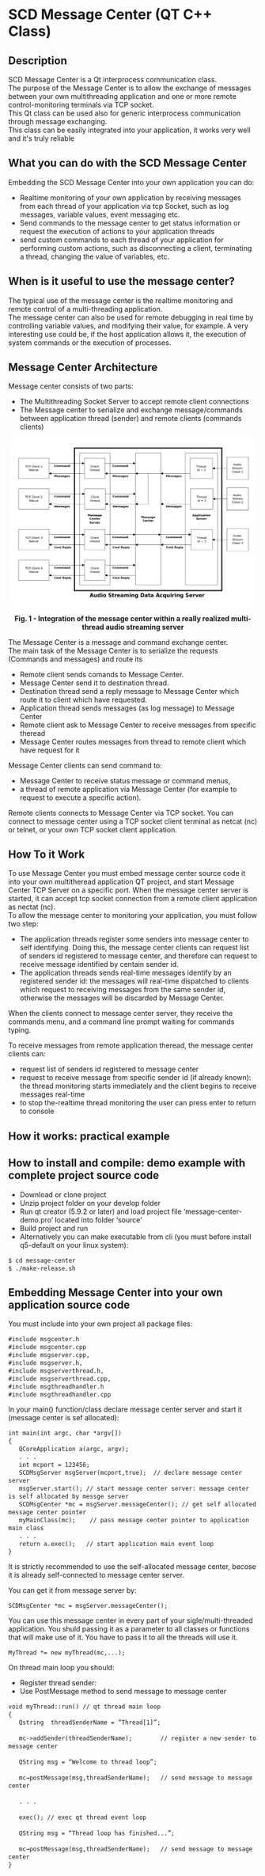 # SCD Message Center (QT C++ Class)

## Description
SCD Message Center is a Qt interprocess communication class.<br>
The purpose of the Message Center is to allow the exchange of messages between your own multithreading application and one or more remote control-monitoring terminals via TCP socket. <br>
This Qt class can be used also for generic interprocess communication through message exchanging.<br>
This class can be easily integrated into your application, it works very well and it's truly reliable
## What you can do with the SCD Message Center
Embedding the SCD Message Center into your own application you can do:

- Realtime monitoring  of your own application by receiving messages from each thread of your application via tcp Socket, such as log messages, variable values, event messaging etc.
- Send commands to the message center to get status information or request the execution of actions to your application threads
- send custom commands to each thread of your application for performing custom actions, such as disconnecting a client, terminating a thread, changing the value of variables, etc.

## When is it useful to use the message center?
The typical use of the message center is the realtime monitoring and remote control of a multi-threading application.<br>The message center can also be used for remote debugging in real time by controlling variable values, and modifying their value, for example. A very interesting use could be, if the host application allows it, the execution of system commands or the execution of processes.
## Message Center Architecture

Message center consists of two parts:

- The Multithreading Socket Server to accept remote client connections
- The Message center to serialize and exchange message/commands between application thread (sender) and remote clients (commands clients)
<img src="MessageCenter.png"/>
<p align="center"><b>Fig. 1 - Integration of the message center within a really realized multi-thread audio streaming server</b></p>
<p>The Message Center is a message and command exchange center.<br>
The main task of the Message Center is to serialize the requests (Commands and messages) and route its</p>

- Remote client sends comands to Message Center. 
- Message Center send it to destination thread. 
- Destination thread send a reply message to Message Center which route it to client which have requested.
- Application thread sends messages (as log message) to Message Center
- Remote client ask to Message Center to receive messages from specific theread
- Message Center routes messages from thread to remote client which have request for it

Message Center clients can send command to:

- Message Center to receive status message or command menus, 
- a thread of remote application via Message Center (for example to request to execute a specific action).

Remote clients connects to Message Center via TCP socket. You can connect to message center using a TCP socket client terminal as netcat (nc) or telnet, or your own TCP socket client application.

## How To it Work

To use Message Center you must embed message center source code it into your own multitheread application QT project, and start Message Center TCP Server on a specific port. When the message center server is started, it can accept tcp socket connection from a remote client application as nectat (nc).<br>
To allow the message center to monitoring your application, you must follow two step:
 
- The application threads register some senders into message center to self identifying. Doing this, the message center clients can request list of senders id registered to message center, and therefore can request to receive message identified by centain sender id.
- The application threads sends real-time messages identify by an registered sender id: the messages will real-time dispatched to clients which request to receiving messages from the same sender id, otherwise the messages will be discarded by Message Center.

When the clients connect to message center server, they receive the  commands menu, and a command line prompt waiting for commands typing.

To receive messages from remote application theread, the message center clients can:
 
- request list of senders id registered to message center
- request to receive message from specific sender id (if already known): the thread monitoring starts immediately and the client begins to receive messages real-time
- to stop the-realtime thread monitoring the user can press enter to return to console 

## How it works: practical example

## How to install and compile: demo example with complete project source code

- Download or clone project
- Unzip project folder on your develop folder
- Run qt creator (5.9.2 or later) and load project file ‘message-center-demo.pro’ located into folder ‘source’
- Build project and run 
- Alternatively you can make executable from cli (you must before install q5-default on your linux system):

``` 
$ cd message-center
$ ./make-release.sh
```
## Embedding Message Center into your own application source code

You must include into your own project all package files:
```
#include msgcenter.h
#include msgcenter.cpp
#include msgserver.cpp,
#include msgserver.h,
#include msgserverthread.h,
#include msgserverthread.cpp,
#include msgthreadhandler.h
#include msgthreadhandler.cpp
```
In your main() function/class declare message center server and start it (message center is sef allocated):
```
int main(int argc, char *argv[])
{
   QCoreApplication a(argc, argv);
   . . .
   int mcport = 123456; 
   SCDMsgServer msgServer(mcport,true);  // declare message center server
   msgServer.start(); // start message center server: message center is self allocated by messge server   
   SCDMsgCenter *mc = msgServer.messageCenter(); // get self allocated message center pointer
   myMainClass(mc);    // pass message center pointer to application main class
   . . . 
   return a.exec();   // start application main event loop
}
```

It is strictly recommended to use the self-allocated message center, becose it is already self-connected to message center server. 

You can get it from message server by:
```
SCDMsgCenter *mc = msgServer.messageCenter(); 
```	
You can use this message center in every part of your sigle/multi-threaded application. 
You shuld passing it as a parameter to all classes or functions that will make use of it. 
You have to pass it to all the threads will use it.
```
MyThread *= new myThread(mc,...);
```
On thread main loop you should: 

- Register thread sender: 
- Use PostMessage method to send message to message center
```
void myThread::run() // qt thread main loop
{
   Qstring  threadSenderName = “Thread[1]”;

   mc->addSender(threadSenderName);        // register a new sender to message center

   QString msg = “Welcome to thread loop”;  

   mc→postMessage(msg,threadSenderName);   // send message to message center

   . . .

   exec(); // exec qt thread event loop

   QString msg = “Thread loop has finished...”;  
 
   mc→postMessage(msg,threadSenderName);   // send message to message center 
}
```
